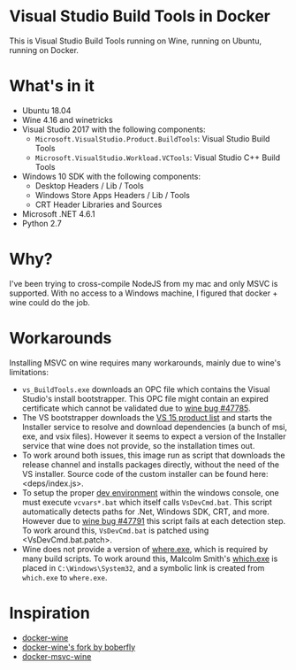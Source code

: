 Visual Studio Build Tools in Docker
===================================

This is Visual Studio Build Tools running on Wine, running on Ubuntu, running on Docker.

What's in it
============

 - Ubuntu 18.04
 - Wine 4.16 and winetricks
 - Visual Studio 2017 with the following components:
   - `Microsoft.VisualStudio.Product.BuildTools`: Visual Studio Build Tools
   - `Microsoft.VisualStudio.Workload.VCTools`: Visual Studio C++ Build Tools
 - Windows 10 SDK with the following components:
   - Desktop Headers / Lib / Tools
   - Windows Store Apps Headers / Lib / Tools
   - CRT Header Libraries and Sources
 - Microsoft .NET 4.6.1
 - Python 2.7
   
Why?
====

I've been trying to cross-compile NodeJS from my mac and only MSVC is supported.
With no access to a Windows machine, I figured that docker + wine could do the job.

Workarounds
===========

Installing MSVC on wine requires many workarounds, mainly due to wine's limitations:

 - `vs_BuildTools.exe` downloads an OPC file which contains the Visual Studio's install bootstrapper. This OPC file might contain an expired certificate which cannot be validated due to [wine bug #47785](https://bugs.winehq.org/show_bug.cgi?id=47785).
 - The VS bootstrapper downloads the [VS 15 product list](https://aka.ms/vs/15/release/channel) and starts the Installer service to resolve and download dependencies (a bunch of msi, exe, and vsix files). However it seems to expect a version of the Installer service that wine does not provide, so the installation times out.
 - To work around both issues, this image run as script that downloads the release channel and installs packages directly, without the need of the VS installer. Source code of the custom installer can be found here: <deps/index.js>.
 - To setup the proper [dev environment](https://docs.microsoft.com/en-us/cpp/build/building-on-the-command-line?view=vs-2017) within the windows console, one must execute `vcvars*.bat` which itself calls `VsDevCmd.bat`. This script automatically detects paths for .Net, Windows SDK, CRT, and more. However due to [wine bug #47791](https://bugs.winehq.org/show_bug.cgi?id=47791) this script fails at each detection step. To work around this, `VsDevCmd.bat` is patched using <VsDevCmd.bat.patch>.
 - Wine does not provide a version of [where.exe](https://ss64.com/nt/where.html), which is required by many build scripts. To work around this, Malcolm Smith's [which.exe](http://www.malsmith.net/which/) is placed in `C:\Windows\System32`, and a symbolic link is created from `which.exe` to `where.exe`.

Inspiration
===========

 - [docker-wine](https://github.com/scottyhardy/docker-wine/blob/master/docker-wine)
 - [docker-wine's fork by boberfly](https://github.com/boberfly/docker-wine)
 - [docker-msvc-wine](https://github.com/boberfly/docker-msvc-wine/blob/master/docker-msvc-wine)
